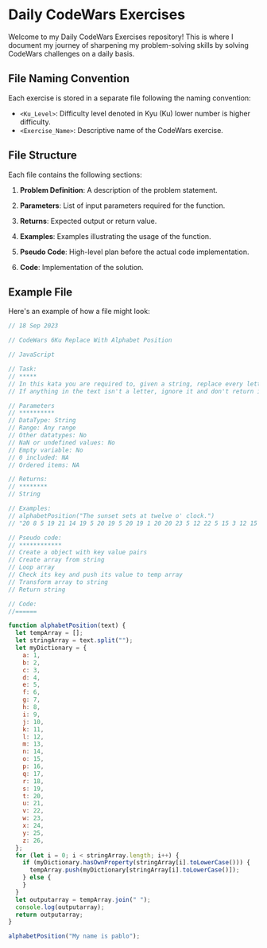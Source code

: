# Daily CodeWars Exercises

Welcome to my Daily CodeWars Exercises repository! This is where I document my journey of sharpening my problem-solving skills by solving CodeWars challenges on a daily basis.

## File Naming Convention

Each exercise is stored in a separate file following the naming convention:

- `<Ku_Level>`: Difficulty level denoted in Kyu (Ku) lower number is higher difficulty.
- `<Exercise_Name>`: Descriptive name of the CodeWars exercise.

## File Structure

Each file contains the following sections:

1. **Problem Definition**: A description of the problem statement.

2. **Parameters**: List of input parameters required for the function.

3. **Returns**: Expected output or return value.

4. **Examples**: Examples illustrating the usage of the function.

5. **Pseudo Code**: High-level plan before the actual code implementation.

6. **Code**: Implementation of the solution.

## Example File

Here's an example of how a file might look:

```javascript
// 18 Sep 2023

// CodeWars 6Ku Replace With Alphabet Position

// JavaScript

// Task:
// *****
// In this kata you are required to, given a string, replace every letter with its position in the alphabet.
// If anything in the text isn't a letter, ignore it and don't return it.

// Parameters
// **********
// DataType: String
// Range: Any range
// Other datatypes: No
// NaN or undefined values: No
// Empty variable: No
// 0 included: NA
// Ordered items: NA

// Returns:
// ********
// String

// Examples:
// alphabetPosition("The sunset sets at twelve o' clock.")
// "20 8 5 19 21 14 19 5 20 19 5 20 19 1 20 20 23 5 12 22 5 15 3 12 15 3 11" ( as a string )

// Pseudo code:
// ************
// Create a object with key value pairs
// Create array from string
// Loop array
// Check its key and push its value to temp array
// Transform array to string
// Return string

// Code:
//======

function alphabetPosition(text) {
  let tempArray = [];
  let stringArray = text.split("");
  let myDictionary = {
    a: 1,
    b: 2,
    c: 3,
    d: 4,
    e: 5,
    f: 6,
    g: 7,
    h: 8,
    i: 9,
    j: 10,
    k: 11,
    l: 12,
    m: 13,
    n: 14,
    o: 15,
    p: 16,
    q: 17,
    r: 18,
    s: 19,
    t: 20,
    u: 21,
    v: 22,
    w: 23,
    x: 24,
    y: 25,
    z: 26,
  };
  for (let i = 0; i < stringArray.length; i++) {
    if (myDictionary.hasOwnProperty(stringArray[i].toLowerCase())) {
      tempArray.push(myDictionary[stringArray[i].toLowerCase()]);
    } else {
    }
  }
  let outputarray = tempArray.join(" ");
  console.log(outputarray);
  return outputarray;
}

alphabetPosition("My name is pablo");
```
